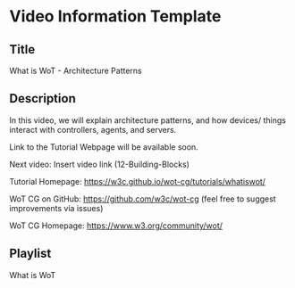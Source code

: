 # Video Information Template

## Title

What is WoT - Architecture Patterns

## Description

In this video, we will explain architecture patterns, and how devices/ things interact with controllers, agents, and servers. 

Link to the Tutorial Webpage will be available soon.

Next video: Insert video link (12-Building-Blocks)

Tutorial Homepage: https://w3c.github.io/wot-cg/tutorials/whatiswot/

WoT CG on GitHub: https://github.com/w3c/wot-cg (feel free to suggest improvements via issues)

WoT CG Homepage: https://www.w3.org/community/wot/

## Playlist

What is WoT